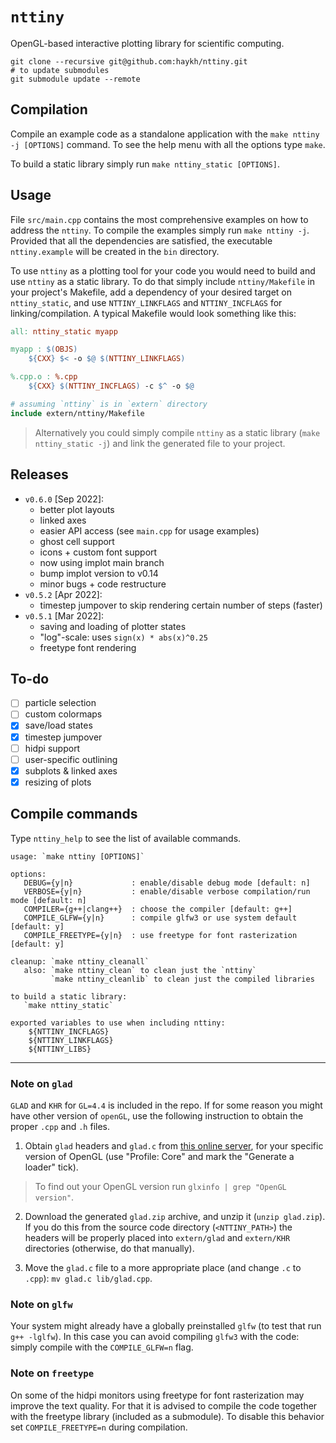 # `nttiny`

OpenGL-based interactive plotting library for scientific computing.

```shell
git clone --recursive git@github.com:haykh/nttiny.git
# to update submodules
git submodule update --remote
```

## Compilation

Compile an example code as a standalone application with the `make nttiny -j [OPTIONS]` command. To see the help menu with all the options type `make`.

To build a static library simply run `make nttiny_static [OPTIONS]`.

## Usage

File `src/main.cpp` contains the most comprehensive examples on how to address the `nttiny`. To compile the examples simply run `make nttiny -j`. Provided that all the dependencies are satisfied, the executable `nttiny.example` will be created in the `bin` directory.

To use `nttiny` as a plotting tool for your code you would need to build and use `nttiny` as a static library. To do that simply include `nttiny/Makefile` in your project's Makefile, add a dependency of your desired target on `nttiny_static`, and use `NTTINY_LINKFLAGS` and `NTTINY_INCFLAGS` for linking/compilation. A typical Makefile would look something like this:

```Makefile
all: nttiny_static myapp

myapp : $(OBJS)
	${CXX} $< -o $@ $(NTTINY_LINKFLAGS)

%.cpp.o : %.cpp
	${CXX} $(NTTINY_INCFLAGS) -c $^ -o $@

# assuming `nttiny` is in `extern` directory
include extern/nttiny/Makefile
```

> Alternatively you could simply compile `nttiny` as a static library (`make nttiny_static -j`) and link the generated file to your project.

## Releases

* `v0.6.0` [Sep 2022]:
  - better plot layouts
  - linked axes
  - easier API access (see `main.cpp` for usage examples)
  - ghost cell support
  - icons + custom font support
  - now using implot main branch
  - bump implot version to v0.14
  - minor bugs + code restructure
* `v0.5.2` [Apr 2022]:
  - timestep jumpover to skip rendering certain number of steps (faster)
* `v0.5.1` [Mar 2022]:
  - saving and loading of plotter states
  - "log"-scale: uses `sign(x) * abs(x)^0.25`
  - freetype font rendering

## To-do

- [ ] particle selection
- [ ] custom colormaps
- [x] save/load states
- [x] timestep jumpover
- [ ] hidpi support
- [ ] user-specific outlining
- [x] subplots & linked axes
- [x] resizing of plots

## Compile commands

Type `nttiny_help` to see the list of available commands.

```shell
usage: `make nttiny [OPTIONS]`

options:
   DEBUG={y|n}             : enable/disable debug mode [default: n]
   VERBOSE={y|n}           : enable/disable verbose compilation/run mode [default: n]
   COMPILER={g++|clang++}  : choose the compiler [default: g++]
   COMPILE_GLFW={y|n}      : compile glfw3 or use system default [default: y]
   COMPILE_FREETYPE={y|n}  : use freetype for font rasterization [default: y]

cleanup: `make nttiny_cleanall`
   also: `make nttiny_clean` to clean just the `nttiny`
         `make nttiny_cleanlib` to clean just the compiled libraries

to build a static library:
   `make nttiny_static`

exported variables to use when including nttiny:
    ${NTTINY_INCFLAGS}
    ${NTTINY_LINKFLAGS}
    ${NTTINY_LIBS}
```

---

### Note on `glad`

`GLAD` and `KHR` for `GL=4.4` is included in the repo. If for some reason you might have other version of `openGL`, use the following instruction to obtain the proper `.cpp` and `.h` files.

1. Obtain `glad` headers and `glad.c` from [this online server](https://glad.dav1d.de/), for your specific version of OpenGL (use "Profile: Core" and mark the "Generate a loader" tick).

> To find out your OpenGL version run `glxinfo | grep "OpenGL version"`.

2. Download the generated `glad.zip` archive, and unzip it (`unzip glad.zip`). If you do this from the source code directory (`<NTTINY_PATH>`) the headers will be properly placed into `extern/glad` and `extern/KHR` directories (otherwise, do that manually).

3. Move the `glad.c` file to a more appropriate place (and change `.c` to `.cpp`): `mv glad.c lib/glad.cpp`.

### Note on `glfw`

Your system might already have a globally preinstalled `glfw` (to test that run `g++ -lglfw`). In this case you can avoid compiling `glfw3` with the code: simply compile with the `COMPILE_GLFW=n` flag.

### Note on `freetype`

On some of the hidpi monitors using freetype for font rasterization may improve the text quality. For that it is advised to compile the code together with the freetype library (included as a submodule). To disable this behavior set `COMPILE_FREETYPE=n` during compilation.